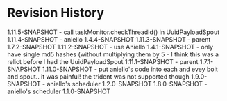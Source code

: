 Revision History
================
1.11.5-SNAPSHOT - call taskMonitor.checkThreadId() in UuidPayloadSpout
1.11.4-SNAPSHOT - aniello 1.4.4-SNAPSHOT
1.11.3-SNAPSHOT - parent 1.7.2-SNAPSHOT
1.11.2-SNAPSHOT - use Aniello 1.4.1-SNAPSHOT
                - only have single md5 hashes (without multiplying them by 5 - I think this was a relict before I had
                  the UuidPayloadSpout
1.11.1-SNAPSHOT - parent 1.7.1-SNAPSHOT
1.11.0-SNAPSHOT - put aniello's code into each and evey bolt and spout.. it was painful! the trident was not supported though
1.9.0-SNAPSHOT  - aniello's scheduler 1.2.0-SNAPSHOT
1.8.0-SNAPSHOT  - aniello's scheduler 1.1.0-SNAPSHOT